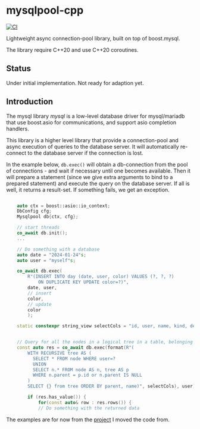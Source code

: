 # mysqlpool-cpp

[![CI](https://github.com/jgaa/mysqlpool-cpp/actions/workflows/ci.yaml/badge.svg)](https://github.com/jgaa/mysqlpool-cpp/actions/workflows/ci.yaml)

Lightweight async connection-pool library, built on top of boost.mysql.

The library require C++20 and use C++20 coroutines.

## Status
Under initial implementation. Not ready for adaption yet.

## Introduction

The mysql library *mysql* is a low-level database driver for mysql/mariadb
that use boost.asio for communications, and support asio completion handlers.

This library is a higher level library that provide a connection-pool and
async execution of queries to the database server. It will automatically
re-connect to the database server if the connection is lost.

In the example below, `db.exec()` will obtain a db-connection from the pool
of connections - and wait if necessary until one becomes available.
Then it will prepare a statement (since we give extra arguments to bind
to a prepared statement) and execute the query on the database server. If all
is well, it returns a result-set. If something fails, we get an exception.

```C++

    auto ctx = boost::asio::io_context;
    DbConfig cfg;
    Mysqlpool db{ctx, cfg};

    // start threads
    co_await db.init();
    ...

    // Do something with a database
    auto date = "2024-01-24"s;
    auto user = "myself"s;

    co_await db.exec(
        R"(INSERT INTO day (date, user, color) VALUES (?, ?, ?)
            ON DUPLICATE KEY UPDATE color=?)",
        date, user,
        // insert
        color,
        // update
        color
        );

    static constexpr string_view selectCols = "id, user, name, kind, descr, active, parent, version";


    // Query for all the nodes in a logical tree in a table, belonging to user
    const auto res = co_await db.exec(format(R"(
        WITH RECURSIVE tree AS (
          SELECT * FROM node WHERE user=?
          UNION
          SELECT n.* FROM node AS n, tree AS p
          WHERE n.parent = p.id or n.parent IS NULL
        )
        SELECT {} from tree ORDER BY parent, name)", selectCols), user);

        if (res.has_value()) {
            for(const auto& row : res.rows()) {
            // Do something with the returned data

```

The examples are for now from the [project](https://github.com/jgaa/next-app) I moved the code from.

